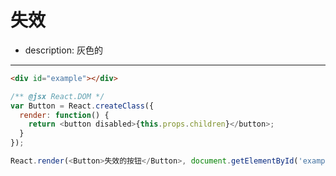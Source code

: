 # 失效

- description: 灰色的

---

````html
<div id="example"></div>
````

````js
/** @jsx React.DOM */
var Button = React.createClass({
  render: function() {
    return <button disabled>{this.props.children}</button>;
  }
});

React.render(<Button>失效的按钮</Button>, document.getElementById('example'));
````

